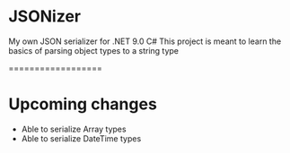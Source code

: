 # JSONizer
My own JSON serializer for .NET 9.0 C#
This project is meant to learn the basics of parsing object types to a string type

==================
# Upcoming changes
- Able to serialize Array types
- Able to serialize DateTime types